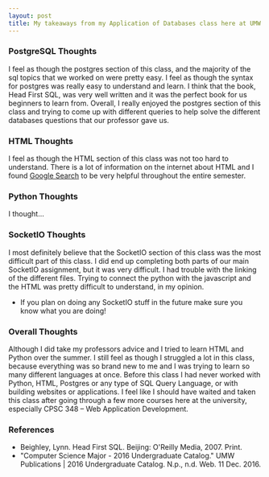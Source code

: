 ```yaml
---
layout: post
title: My takeaways from my Application of Databases class here at UMW
---
```


### PostgreSQL Thoughts
I feel as though the postgres section of this class, and the majority of the sql topics that we worked on were pretty easy. I feel as though the syntax for postgres was really easy to understand and learn. I think that the book, Head First SQL, was very well written and it was the perfect book for us beginners to learn from. Overall, I really enjoyed the postgres section of this class and trying to come up with different queries to help solve the different databases questions that our professor gave us.

### HTML Thoughts
I feel as though the HTML section of this class was not too hard to understand. There is a lot of information on the internet about HTML and I found [Google Search](https://www.google.com/webhp?sourceid=chrome-instant&ion=1&espv=2&ie=UTF-8#q=html%20help) to be very helpful throughout the entire semester.

### Python Thoughts
I thought...

### SocketIO Thoughts
I most definitely believe that the SocketIO section of this class was the most difficult part of this class. I did end up completing both parts of our main SocketIO assignment, but it was very difficult. I had trouble with the linking of the different files. Trying to connect the python with the javascript and the HTML was pretty difficult to understand, in my opinion.  
* If you plan on doing any SocketIO stuff in the future make sure you know what you are doing!

### Overall Thoughts
Although I did take my professors advice and I tried to learn HTML and Python over the summer. I still feel as though I struggled a lot in this class, because everything was so brand new to me and I was trying to learn so many different languages at once. Before this class I had never worked with Python, HTML, Postgres or any type of SQL Query Language, or with building websites or applications. I feel like I should have waited and taken this class after going through a few more courses here at the university, especially CPSC 348 – Web Application Development.

### References
* Beighley, Lynn. Head First SQL. Beijing: O'Reilly Media, 2007. Print.
* "Computer Science Major - 2016 Undergraduate Catalog." UMW Publications | 2016 Undergraduate Catalog. N.p., n.d. Web. 11 Dec. 2016.